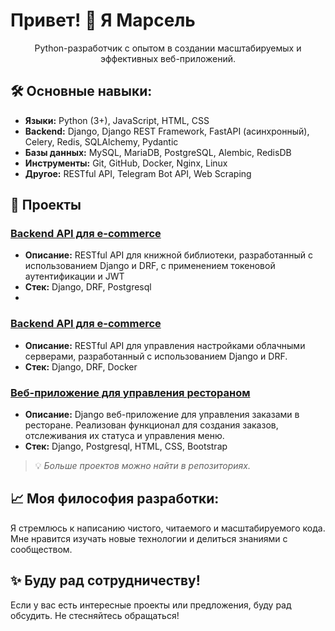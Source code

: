 # Привет! 👋 Я Марсель

<p align="center">
  Python-разработчик с опытом в создании масштабируемых и эффективных веб-приложений. 
</p>


## 🛠️ Основные навыки:

- **Языки:** Python (3+), JavaScript, HTML, CSS
- **Backend:** Django, Django REST Framework, FastAPI (асинхронный), Celery, Redis, SQLAlchemy, Pydantic
- **Базы данных:** MySQL, MariaDB, PostgreSQL, Alembic, RedisDB
- **Инструменты:** Git, GitHub, Docker, Nginx, Linux
- **Другое:** RESTful API, Telegram Bot API, Web Scraping

## 🚀 Проекты

###  [Backend API для e-commerce](https://github.com/MarselMi/library)
- **Описание:** RESTful API для книжной библиотеки, разработанный с использованием Django и DRF, с применением токеновой аутентификации и JWT
- **Стек:** Django, DRF, Postgresql
- 
###  [Backend API для e-commerce](https://github.com/MarselMi/JustHost_DRF)
- **Описание:** RESTful API для управления настройками облачными серверами, разработанный с использованием Django и DRF.
- **Стек:** Django, DRF, Docker

### [Веб-приложение для управления рестораном](https://github.com/MarselMi/funny_cafe)
- **Описание:** Django веб-приложение для управления заказами в ресторане. Реализован функционал для создания заказов, отслеживания их статуса и управления меню.
- **Стек:** Django, Postgresql, HTML, CSS, Bootstrap

> 💡 *Больше проектов можно найти в репозиториях.*

## 📈 Моя философия разработки:

Я стремлюсь к написанию чистого, читаемого и масштабируемого кода. 
Мне нравится изучать новые технологии и делиться знаниями с сообществом.

## ✨ Буду рад сотрудничеству!

Если у вас есть интересные проекты или предложения, буду рад обсудить. Не стесняйтесь обращаться!
